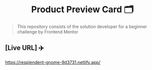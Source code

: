 <h1 align="center">Product Preview Card 🗂️</h1>

> This repository consists of the solution developer for a beginner challenge by Frontend Mentor

## [Live URL] ✈️
<a href="https://resplendent-gnome-9d3731.netlify.app/" target="_new">https://resplendent-gnome-9d3731.netlify.app/</a>
